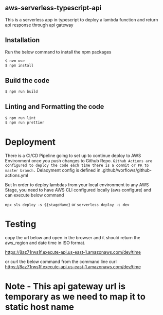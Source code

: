 ## aws-serverless-typescript-api

This is a serverless app in typescript to deploy a lambda function and return api response through api gateway

## Installation

Run the below command to install the npm packages

```bash
$ nvm use
$ npm install
```

## Build the code

```bash
$ npm run build
```

## Linting and Formatting the code

```bash
$ npm run lint
$ npm run prettier
```

# Deployment

There is a CI/CD Pipeline going to set up to continue deploy to AWS Environment once you push changes to Github Repo.
`Github Actions are configured to deploy the code each time there is a commit or PR to master branch.` Delaoyment config is defined in .github/worflows/github-actions.yml

But In order to deploy lambdas from your local environment to any AWS Stage, you need to have AWS CLI configured locally (aws configure) and can execute below command

`npx sls deploy -s ${stageName}` or `serverless deploy -s dev`

# Testing

copy the url below and open in the browser and it should return the aws_region and date time in ISO format.

https://8az71rws1f.execute-api.us-east-1.amazonaws.com/dev/time

or curl the below command from the command line
curl https://8az71rws1f.execute-api.us-east-1.amazonaws.com/dev/time

# Note - This api gateway url is temporary as we need to map it to static host name
